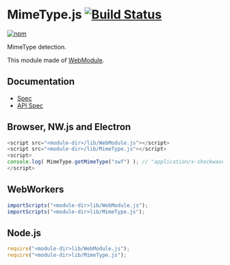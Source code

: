 # MimeType.js [![Build Status](https://travis-ci.org/uupaa/MimeType.js.svg)](https://travis-ci.org/uupaa/MimeType.js)

[![npm](https://nodei.co/npm/uupaa.mimetype.js.svg?downloads=true&stars=true)](https://nodei.co/npm/uupaa.mimetype.js/)

MimeType detection.

This module made of [WebModule](https://github.com/uupaa/WebModule).

## Documentation
- [Spec](https://github.com/uupaa/MimeType.js/wiki/)
- [API Spec](https://github.com/uupaa/MimeType.js/wiki/MimeType)

## Browser, NW.js and Electron

```js
<script src="<module-dir>/lib/WebModule.js"></script>
<script src="<module-dir>/lib/MimeType.js"></script>
<script>
console.log( MimeType.getMimeType("swf") ); // "application/x-shockwave-flash"
</script>
```

## WebWorkers

```js
importScripts("<module-dir>lib/WebModule.js");
importScripts("<module-dir>lib/MimeType.js");

```

## Node.js

```js
require("<module-dir>lib/WebModule.js");
require("<module-dir>lib/MimeType.js");

```

